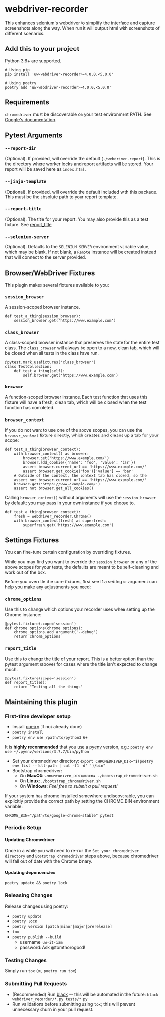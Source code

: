 # webdriver-recorder
This enhances selenium's webdriver to simplify the interface and capture
screenshots along the way. When run it will output html with screenshots
of different scenarios.

## Add this to your project

Python 3.6+ are supported.

```
# Using pip
pip install 'uw-webdriver-recorder>=4.0.0,<5.0.0'

# Using poetry
poetry add 'uw-webdriver-recorder>=4.0.0,<5.0.0'
```

## Requirements

`chromedriver` must be discoverable on your test environment PATH. See [Google's 
documentation](https://chromedriver.chromium.org/).

## Pytest Arguments

### `--report-dir`

(Optional). If provided, will override the default (`./webdriver-report`). 
This is the directory where worker locks and report artifacts will be stored.
Your report will be saved here as `index.html`.

### `--jinja-template`

(Optional). If provided, will override the default included with this package.
This must be the absolute path to your report template.

### `--report-title`

(Optional). The title for your report. You may also provide this as a 
test fixture. See [report_title](#report_title)

### `--selenium-server`

(Optional). Defaults to the `SELENIUM_SERVER` environment variable value, which may 
be blank. If not blank, a `Remote` instance will be created instead that will 
connect to the server provided.

## Browser/WebDriver Fixtures

This plugin makes several fixtures available to you:

### `session_browser`

A session-scoped browser instance.

```
def test_a_thing(session_browser):
    session_browser.get('https://www.example.com')
```

### `class_browser`

A class-scoped browser instance that preserves the state for 
the entire test class. The `class_browser` will always be open
to a new, clean tab, which will be closed when all tests
in the class have run.

```
@pytest.mark.usefixtures('class_browser')
class TestCollection:
    def test_a_thing(self):
        self.browser.get('https://www.example.com')
```

### `browser`

A function-scoped browser instance. Each test function 
that uses this fixture will have a fresh, clean tab, which
will be closed when the test function has completed.


### `browser_context`

If you do not want to use one of the above scopes, you 
can use the `browser_context` fixture directly, which 
creates and cleans up a tab for your scope:

```
def test_a_thing(browser_context):
    with browser_context() as browser:
        browser.get('https://www.example.com/')
        browser.add_cookie({'name': 'foo', 'value': 'bar'})
        assert browser.current_url == 'https://www.example.com/'
        assert browser.get_cookie('foo')['value'] == 'bar'
    # Outside of the context, the context tab has closed, so the 
    assert not browser.current_url == 'https://www.example.com/' 
    browser.get('https://www.example.com/')
    assert not browser.get_all_cookies()
```

Calling `browser_context()` without arguments will use the `session_browser` 
by default; you may pass in your own instance if you choose to.

```
def test_a_thing(browser_context):
    fresh = webdriver_recorder.Chrome()
    with browser_context(fresh) as superfresh:
        superfresh.get('https://www.example.com')
```

## Settings Fixtures

You can fine-tune certain configuration by overriding fixtures. 

While you may find you want to override the `session_browser` or any 
of the above scopes for your tests, the defaults are meant to be 
self-cleaning and work out of the box. 

Before you override the core fixtures, first see if a setting or 
argument can help you make any adjustments you need:

### `chrome_options`

Use this to change which options your recorder uses when setting up the 
Chrome instance:

```
@pytest.fixture(scope='session')
def chrome_options(chrome_options):
    chrome_options.add_argument('--debug')
    return chrome_options
```

### `report_title`

Use this to change the title of your report. This is a better option
than the pytest argument (above) for cases where the title isn't 
expected to change much.

```
@pytest.fixture(scope='session')
def report_title():
    return "Testing all the things"
```


## Maintaining this plugin

### First-time developer setup

- Install [poetry](https://python-poetry.org) (if not already done)
- `poetry install`
- `poetry env use /path/to/python3.6+`

It is **highly recommended** that you use a [pyenv](https://github.com/pyenv/pyenv) version, e.g.:
`poetry env use ~/.pyenv/versions/3.7.7/bin/python`

- Set your chromedriver directory: 
  `export CHROMEDRIVER_DIR="$(poetry env list --full-path | cut -f1 -d' ')/bin"`
- Bootstrap chromedriver:
   - On **MacOS**: `CHROMEDRIVER_DIST=mac64 ./bootstrap_chromedriver.sh`
   - On **Linux**: `./bootstrap_chromedriver.sh`
   - On **Windows**: _Feel free to submit a pull request!_

If your system has chrome installed somewhere undiscoverable, you can explicitly provide the correct path by
setting the CHROME_BIN environment variable:

```
CHROME_BIN="/path/to/google-chrome-stable" pytest
```

### Periodic Setup

#### Updating Chromedriver

Once in a while you will need to re-run the 
`Set your chromedriver directory` and `Bootstrap chromedriver` 
steps above, because chromedriver will fall out of date 
with the Chrome binary. 

#### Updating dependencies

`poetry update && poetry lock`

### Releasing Changes

Release changes using poetry: 

- `poetry update`
- `poetry lock`  
- `poetry version [patch|minor|major|prerelease]`
- `tox`
- `poetry publish --build`
  - username: `uw-it-iam`
  - password: Ask @tomthorogood!

### Testing Changes

Simply run `tox` (or, `poetry run tox`)

### Submitting Pull Requests

- (Recommended) Run [black](https://github.com/psf/black) -- this will
  be automated in the future: `black webdriver_recorder/*.py tests/*.py`
- Run validations before submitting using `tox`; this will prevent unnecessary churn in your pull request.
